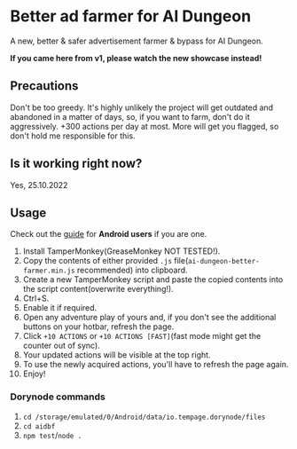 # Better ad farmer for AI Dungeon
A new, better & safer advertisement farmer & bypass for AI Dungeon.

**If you came here from v1, please watch the new showcase instead!**

## Precautions
Don't be too greedy. It's highly unlikely the project will get outdated and abandoned in a matter of days, so, if you want to farm, don't do it aggressively. +300 actions per day at most. More will get you flagged, so don't hold me responsible for this.

## Is it working right now?
Yes, 25.10.2022

## Usage
Check out the [guide](https://youtu.be/vEd1EaMEhl0) for **Android users** if you are one.
1. Install TamperMonkey(GreaseMonkey NOT TESTED!).
2. Copy the contents of either provided `.js` file(`ai-dungeon-better-farmer.min.js` recommended) into clipboard.
3. Create a new TamperMonkey script and paste the copied contents into the script content(overwrite everything!).
4. Ctrl+S.
5. Enable it if required.
6. Open any adventure play of yours and, if you don't see the additional buttons on your hotbar, refresh the page.
7. Click `+10 ACTIONS` or `+10 ACTIONS [FAST]`(fast mode might get the counter out of sync).
8. Your updated actions will be visible at the top right.
9. To use the newly acquired actions, you'll have to refresh the page again.
10. Enjoy!

### Dorynode commands
1. `cd /storage/emulated/0/Android/data/io.tempage.dorynode/files`
2. `cd aidbf`
3. `npm test`/`node .`
